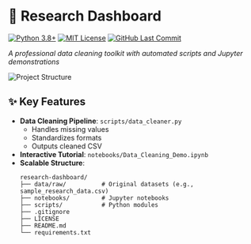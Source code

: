 # 🧪 Research Dashboard 
[![Python 3.8+](https://img.shields.io/badge/python-3.8%2B-blue)]()
[![MIT License](https://img.shields.io/badge/license-MIT-green)]()
[![GitHub Last Commit](https://img.shields.io/github/last-commit/Rugemana/research-dashboard)]()

*A professional data cleaning toolkit with automated scripts and Jupyter demonstrations*

![Project Structure](https://i.imgur.com/WVqKcdN.png)

## ✨ Key Features
- **Data Cleaning Pipeline**: `scripts/data_cleaner.py`
  - Handles missing values
  - Standardizes formats
  - Outputs cleaned CSV
- **Interactive Tutorial**: `notebooks/Data_Cleaning_Demo.ipynb`
- **Scalable Structure**:
  ```text
  research-dashboard/
  ├── data/raw/          # Original datasets (e.g., sample_research_data.csv)
  ├── notebooks/         # Jupyter notebooks
  ├── scripts/           # Python modules
  ├── .gitignore
  ├── LICENSE
  ├── README.md
  └── requirements.txt
